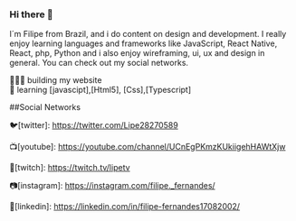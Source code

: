 ### Hi there 👋

I´m Filipe from Brazil, and i do content on design and development. I really enjoy learning languages and frameworks like JavaScript, React Native, React, php, Python and i also enjoy wireframing, ui, ux and design in general. You can check out my social networks.

👨🏼‍💻 building my website  
🧠 learning [javascipt],[Html5], [Css],[Typescript]

##Social Networks

🐦[twitter]: https://twitter.com/Lipe28270589

📺[youtube]: https://youtube.com/channel/UCnEgPKmzKUkiigehHAWtXjw

🎥[twitch]: https://twitch.tv/lipetv

📷[instagram]: https://instagram.com/filipe._fernandes/

👔[linkedin]: https://linkedin.com/in/filipe-fernandes17082002/

